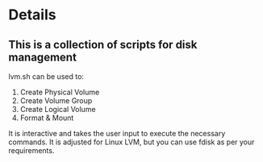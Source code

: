 # Details
## This is a collection of scripts for disk management

lvm.sh can be used to:
1. Create Physical Volume
2. Create Volume Group
3. Create Logical Volume
4. Format & Mount 

It is interactive and takes the user input to execute the necessary commands. It is adjusted for Linux LVM, but you can use fdisk as per your requirements.

